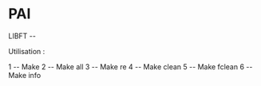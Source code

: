 PAI
===

LIBFT -- 

Utilisation : 

1 -- Make
2 -- Make all
3 -- Make re
4 -- Make clean
5 -- Make fclean
6 -- Make info


